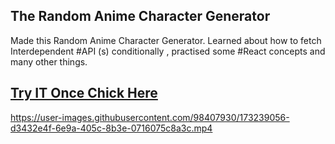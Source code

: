 
## The Random Anime Character Generator

Made this Random Anime Character Generator.
Learned about how to fetch Interdependent #API (s) conditionally , practised some #React concepts and many other things.
## [Try IT Once Chick Here ]( https://anime-shikhar.herokuapp.com)


https://user-images.githubusercontent.com/98407930/173239056-d3432e4f-6e9a-405c-8b3e-0716075c8a3c.mp4
